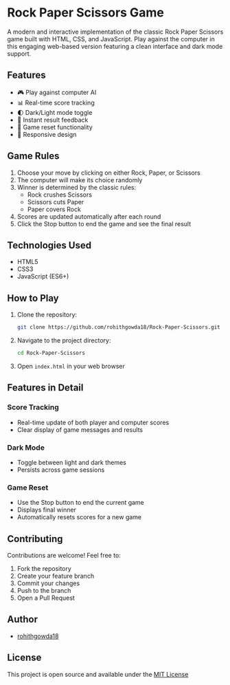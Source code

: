 # Rock Paper Scissors Game

A modern and interactive implementation of the classic Rock Paper Scissors game built with HTML, CSS, and JavaScript. Play against the computer in this engaging web-based version featuring a clean interface and dark mode support.

## Features

- 🎮 Play against computer AI
- 📊 Real-time score tracking
- 🌓 Dark/Light mode toggle
- 🎯 Instant result feedback
- 🔄 Game reset functionality
- 📱 Responsive design

## Game Rules

1. Choose your move by clicking on either Rock, Paper, or Scissors
2. The computer will make its choice randomly
3. Winner is determined by the classic rules:
   - Rock crushes Scissors
   - Scissors cuts Paper
   - Paper covers Rock
4. Scores are updated automatically after each round
5. Click the Stop button to end the game and see the final result

## Technologies Used

- HTML5
- CSS3
- JavaScript (ES6+)

## How to Play

1. Clone the repository:
   ```bash
   git clone https://github.com/rohithgowda18/Rock-Paper-Scissors.git
   ```

2. Navigate to the project directory:
   ```bash
   cd Rock-Paper-Scissors
   ```

3. Open `index.html` in your web browser

## Features in Detail

### Score Tracking
- Real-time update of both player and computer scores
- Clear display of game messages and results

### Dark Mode
- Toggle between light and dark themes
- Persists across game sessions

### Game Reset
- Use the Stop button to end the current game
- Displays final winner
- Automatically resets scores for a new game

## Contributing

Contributions are welcome! Feel free to:
1. Fork the repository
2. Create your feature branch
3. Commit your changes
4. Push to the branch
5. Open a Pull Request

## Author

- [rohithgowda18](https://github.com/rohithgowda18)

## License

This project is open source and available under the [MIT License](LICENSE)